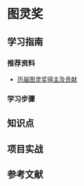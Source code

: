 # 图灵奖

## 学习指南

### 推荐资料

* [历届图灵奖得主及贡献](https://amturing.acm.org)

### 学习步骤

## 知识点

## 项目实战

## 参考文献
